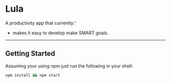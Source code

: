 # Lula

A productivity app that currently:'

- makes it easy to develop make SMART goals.

***

## Getting Started

Assuming your using npm just run the following in your shell:

```bash
npm install && npm start
```